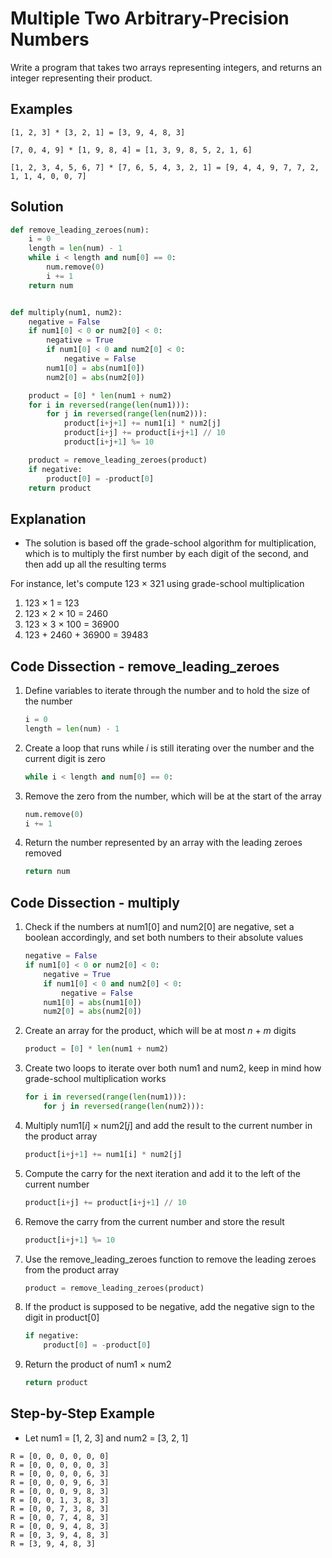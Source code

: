 # Multiple Two Arbitrary-Precision Numbers
Write a program that takes two arrays representing integers, and returns an integer representing their product.

## Examples
```
[1, 2, 3] * [3, 2, 1] = [3, 9, 4, 8, 3]

[7, 0, 4, 9] * [1, 9, 8, 4] = [1, 3, 9, 8, 5, 2, 1, 6]

[1, 2, 3, 4, 5, 6, 7] * [7, 6, 5, 4, 3, 2, 1] = [9, 4, 4, 9, 7, 7, 2, 1, 1, 4, 0, 0, 7]
```

## Solution
```python
def remove_leading_zeroes(num):
    i = 0
    length = len(num) - 1
    while i < length and num[0] == 0:
        num.remove(0)
        i += 1
    return num


def multiply(num1, num2):
    negative = False
    if num1[0] < 0 or num2[0] < 0:
        negative = True
        if num1[0] < 0 and num2[0] < 0:
            negative = False
        num1[0] = abs(num1[0])
        num2[0] = abs(num2[0])

    product = [0] * len(num1 + num2)
    for i in reversed(range(len(num1))):
        for j in reversed(range(len(num2))):
            product[i+j+1] += num1[i] * num2[j]
            product[i+j] += product[i+j+1] // 10
            product[i+j+1] %= 10

    product = remove_leading_zeroes(product)
    if negative:
        product[0] = -product[0]
    return product
```

## Explanation
* The solution is based off the grade-school algorithm for multiplication, which is to multiply the first number by each digit of the second, and then add up all the resulting terms

For instance, let's compute 123 &times; 321 using grade-school multiplication
1. 123 &times; 1 = 123
2. 123 &times; 2 &times; 10 = 2460
3. 123 &times; 3 &times; 100 = 36900
4. 123 &plus; 2460 &plus; 36900 = 39483

## Code Dissection - remove_leading_zeroes
1. Define variables to iterate through the number and to hold the size of the number
    ```python
    i = 0
    length = len(num) - 1
    ```
2. Create a loop that runs while _i_ is still iterating over the number and the current digit is zero
    ```python
    while i < length and num[0] == 0:
    ```
3. Remove the zero from the number, which will be at the start of the array
    ```python
    num.remove(0)
    i += 1
    ```
4. Return the number represented by an array with the leading zeroes removed
    ```python
    return num
    ```

## Code Dissection - multiply
1. Check if the numbers at num1[0] and num2[0] are negative, set a boolean accordingly, and set both numbers to their absolute values
    ```python
    negative = False
    if num1[0] < 0 or num2[0] < 0:
        negative = True
        if num1[0] < 0 and num2[0] < 0:
            negative = False
        num1[0] = abs(num1[0])
        num2[0] = abs(num2[0])
    ```
2. Create an array for the product, which will be at most _n_ + _m_ digits
    ```python
    product = [0] * len(num1 + num2)
    ```
3. Create two loops to iterate over both num1 and num2, keep in mind how grade-school multiplication works
    ```python
    for i in reversed(range(len(num1))):
        for j in reversed(range(len(num2))):
    ```
4. Multiply num1[_i_] &times; num2[_j_] and add the result to the current number in the product array
    ```python
    product[i+j+1] += num1[i] * num2[j]
    ```
5. Compute the carry for the next iteration and add it to the left of the current number
    ```python
    product[i+j] += product[i+j+1] // 10
    ```
6. Remove the carry from the current number and store the result
    ```python
    product[i+j+1] %= 10
    ```
7. Use the remove_leading_zeroes function to remove the leading zeroes from the product array
    ```python
    product = remove_leading_zeroes(product)
8. If the product is supposed to be negative, add the negative sign to the digit in product[0]
    ```python
    if negative:
        product[0] = -product[0]
    ```
9. Return the product of num1 &times; num2
    ```python
    return product
    ```

## Step-by-Step Example
* Let num1 = [1, 2, 3] and num2 = [3, 2, 1]
```
R = [0, 0, 0, 0, 0, 0]
R = [0, 0, 0, 0, 0, 3]
R = [0, 0, 0, 0, 6, 3]
R = [0, 0, 0, 9, 6, 3]
R = [0, 0, 0, 9, 8, 3]
R = [0, 0, 1, 3, 8, 3]
R = [0, 0, 7, 3, 8, 3]
R = [0, 0, 7, 4, 8, 3]
R = [0, 0, 9, 4, 8, 3]
R = [0, 3, 9, 4, 8, 3]
R = [3, 9, 4, 8, 3]
```